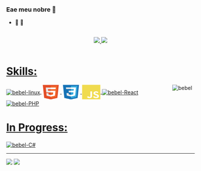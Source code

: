 ### Eae meu nobre 👋

- 🌱 🤙

<br>
<div align="center">
  <a href="https://github.com/Bebel132">
  <img height="150em" src="https://github-readme-stats.vercel.app/api?username=Bebel132&show_icons=true&theme=dracula&include_all_commits=true&count_private=true"/>
  <img height="150em" src="https://github-readme-stats.vercel.app/api/top-langs/?username=Bebel132&layout=compact&langs_count=7&theme=dracula"/>
</div>
<br>
<div style="display: inline_block; align-items: center;">
  <h1>Skills: </h1>
  <img align="center" alt="bebel-linux" height="40" width="50" src="https://cdn.jsdelivr.net/gh/devicons/devicon/icons/linux/linux-original.svg"/>
  <img align="center" alt="bebel-HTML" height="40" width="50" src="https://raw.githubusercontent.com/devicons/devicon/master/icons/html5/html5-original.svg">
  <img align="center" alt="bebel-CSS" height="40" width="50" src="https://raw.githubusercontent.com/devicons/devicon/master/icons/css3/css3-original.svg">
  <img align="center" alt="bebel-Js" height="40" width="50" src="https://raw.githubusercontent.com/devicons/devicon/master/icons/javascript/javascript-plain.svg">
  <img align="center" alt="bebel-React" height="40" width="50" src="https://cdn.jsdelivr.net/gh/devicons/devicon@latest/icons/react/react-original.svg" />
  <img align="right" alt="bebel" height="50" width="60" src="https://media.discordapp.net/attachments/805860115814940713/1241004101911973919/IMG-20240517-WA0009.jpg?ex=66489ea2&is=66474d22&hm=feffd0911c4475bdd9760a751ed54e03671194a36ffefdde4f499e4429547f50&">
  <img align="center" alt="bebel-PHP" height="40" width="50" src="https://cdn.jsdelivr.net/gh/devicons/devicon/icons/php/php-plain.svg" />
  <h1>In Progress:</h1>
  <img align="center" alt="bebel-C#" height="40" width="50" src="https://cdn.jsdelivr.net/gh/devicons/devicon@latest/icons/csharp/csharp-original.svg" />
          
</div>
  
<hr>
  
<div> 
  <a href="https://www.instagram.com/bebenio132/" target="_blank"><img src="https://img.shields.io/badge/-Instagram-%23E4405F?style=for-the-badge&logo=instagram&logoColor=white"></a>
  <a href ="mailto:emanuel2005batista@gmail.com"><img src="https://img.shields.io/badge/-Gmail-%23333?style=for-the-badge&logo=gmail&logoColor=white"></a>
  
 
</div>
